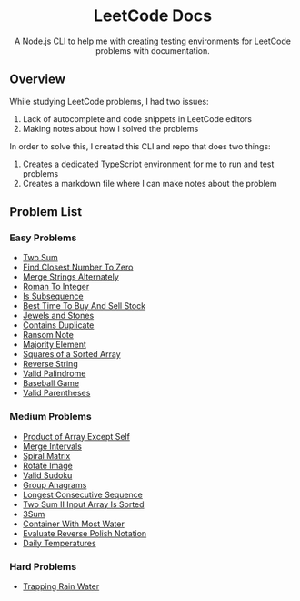 <div align="center">
  <h1>LeetCode Docs</h1>
  <p>A Node.js CLI to help me with creating testing environments for LeetCode problems with documentation.</p>
</div>

## Overview
While studying LeetCode problems, I had two issues:
1. Lack of autocomplete and code snippets in LeetCode editors
2. Making notes about how I solved the problems

In order to solve this, I created this CLI and repo that does two things:
1. Creates a dedicated TypeScript environment for me to run and test problems
2. Creates a markdown file where I can make notes about the problem


## Problem List
### Easy Problems
- [Two Sum](./Easy%20-%20Two%20Sum/docs.md)
- [Find Closest Number To Zero](./Easy%20-%20Find%20Closest%20Number%20To%20Zero/docs.md)
- [Merge Strings Alternately](./Easy%20-%20Merge%20Strings%20Alternately/docs.md)
- [Roman To Integer](./Easy%20-%20Roman%20To%20Integer/docs.md)
- [Is Subsequence](./Easy%20-%20Is%20Subsequence/docs.md)
- [Best Time To Buy And Sell Stock](./Easy%20-%20Best%20Time%20To%20Buy%20And%20Sell%20Stock/docs.md)
- [Jewels and Stones](./Easy%20-%20Jewels%20and%20Stones/docs.md)
- [Contains Duplicate](./Easy%20-%20Contains%20Duplicate/docs.md)
- [Ransom Note](./Easy%20-%20Ransom%20Note/docs.md)
- [Majority Element](./Easy%20-%20Majority%20Element/docs.md)
- [Squares of a Sorted Array](./Easy%20-%20Squares%20of%20a%20Sorted%20Array/docs.md)
- [Reverse String](./Easy%20-%20Reverse%20String/docs.md)
- [Valid Palindrome](./Easy%20-%20Valid%20Palindrome/docs.md)
- [Baseball Game](./Easy%20-%20Baseball%20Game/docs.md)
- [Valid Parentheses](./Easy%20-%20Valid%20Parentheses/docs.md)
<!-- Easy Add here -->

### Medium Problems
- [Product of Array Except Self](./Medium%20-%20Product%20of%20Array%20Except%20Self/docs.md)
- [Merge Intervals](./Medium%20-%20Merge%20Intervals/docs.md)
- [Spiral Matrix](./Medium%20-%20Spiral%20Matrix/docs.md)
- [Rotate Image](./Medium%20-%20Rotate%20Image/docs.md)
- [Valid Sudoku](./Medium%20-%20Valid%20Sudoku/docs.md)
- [Group Anagrams](./Medium%20-%20Group%20Anagrams/docs.md)
- [Longest Consecutive Sequence](./Medium%20-%20Longest%20Consecutive%20Sequence/docs.md)
- [Two Sum II Input Array Is Sorted](./Medium%20-%20Two%20Sum%20II%20Input%20Array%20Is%20Sorted/docs.md)
- [3Sum](./Medium%20-%203Sum/docs.md)
- [Container With Most Water](./Medium%20-%20Container%20With%20Most%20Water/docs.md)
- [Evaluate Reverse Polish Notation](./Medium%20-%20Evaluate%20Reverse%20Polish%20Notation/docs.md)
- [Daily Temperatures](./Medium%20-%20Daily%20Temperatures/docs.md)
<!-- Medium Add here -->

### Hard Problems
- [Trapping Rain Water](./Hard%20-%20Trapping%20Rain%20Water/docs.md)
<!-- Hard Add here -->
